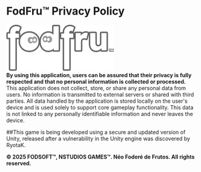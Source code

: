 # FodFru™ Privacy Policy
![](https://raw.githubusercontent.com/neofodere/fodfru/refs/heads/main/logo_fodfru_alt.png)<br>
**By using this application, users can be assured that their privacy is fully respected and that no personal information is collected or processed.**
This application does not collect, store, or share any personal data from users. No information is transmitted to external servers or shared with third parties.
All data handled by the application is stored locally on the user's device and is used solely to support core gameplay functionality. This data is not linked to any personally identifiable information and never leaves the device.<br>

##This game is being developed using a secure and updated version of Unity, released after a vulnerability in the Unity engine was discovered by RyotaK.

**© 2025 FODSOFT™, NSTUDIOS GAMES™. Néo Foderé de Frutos. All rights reserved.**

